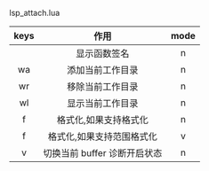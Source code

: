 lsp_attach.lua

|    keys    |             作用             | mode |
| :--------: | :--------------------------: | :--: |
|   <c-k>    |         显示函数签名         |  n   |
| <space>wa  |       添加当前工作目录       |  n   |
| <space>wr  |       移除当前工作目录       |  n   |
| <space>wl  |       显示当前工作目录       |  n   |
|  <space>f  |    格式化,如果支持格式化     |  n   |
|  <space>f  |  格式化,如果支持范围格式化   |  v   |
| <leader>v  | 切换当前 buffer 诊断开启状态 |  n   |
